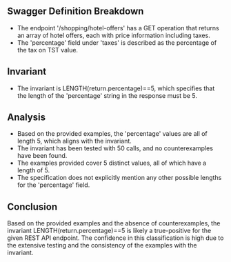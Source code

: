 ## Swagger Definition Breakdown
- The endpoint '/shopping/hotel-offers' has a GET operation that returns an array of hotel offers, each with price information including taxes.
- The 'percentage' field under 'taxes' is described as the percentage of the tax on TST value.

## Invariant
- The invariant is LENGTH(return.percentage)==5, which specifies that the length of the 'percentage' string in the response must be 5.

## Analysis
- Based on the provided examples, the 'percentage' values are all of length 5, which aligns with the invariant.
- The invariant has been tested with 50 calls, and no counterexamples have been found.
- The examples provided cover 5 distinct values, all of which have a length of 5.
- The specification does not explicitly mention any other possible lengths for the 'percentage' field.

## Conclusion
Based on the provided examples and the absence of counterexamples, the invariant LENGTH(return.percentage)==5 is likely a true-positive for the given REST API endpoint. The confidence in this classification is high due to the extensive testing and the consistency of the examples with the invariant.
